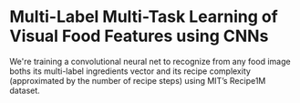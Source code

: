 # Multi-Label Multi-Task Learning of Visual Food Features using CNNs
We're training a convolutional neural net to recognize from any food image boths its multi-label ingredients vector and its recipe complexity (approximated by the number of recipe steps) using MIT’s Recipe1M dataset.